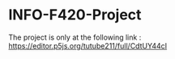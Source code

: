 # INFO-F420-Project

The project is only at the following link : https://editor.p5js.org/tutube211/full/CdtUY44cI
